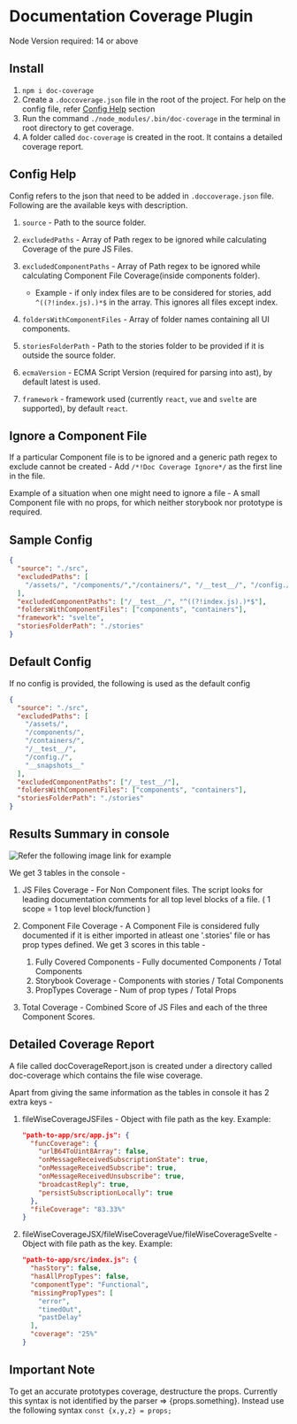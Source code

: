 # Documentation Coverage Plugin

Node Version required: 14 or above

## Install

1. `npm i doc-coverage`
2. Create a `.doccoverage.json` file in the root of the project. For help on
   the config file, refer [Config Help](#config-help) section
3. Run the command `./node_modules/.bin/doc-coverage` in the terminal in root
   directory to get coverage.
4. A folder called `doc-coverage` is created in the root. It contains a
   detailed coverage report.

## Config Help

Config refers to the json that need to be added in `.doccoverage.json` file.
Following are the available keys with description.

1. `source` - Path to the source folder.
2. `excludedPaths` - Array of Path regex to be ignored while calculating
   Coverage of the pure JS Files.
3. `excludedComponentPaths` - Array of Path regex to be ignored while
   calculating Component File Coverage(inside components folder).

   - Example - if only index files are to be considered for stories, add
     `^((?!index.js).)*$` in the array. This ignores all files except index.

4. `foldersWithComponentFiles` - Array of folder names containing all UI components.
5. `storiesFolderPath` - Path to the stories folder to be provided if it is
   outside the source folder.
6. `ecmaVersion` - ECMA Script Version (required for parsing into ast), by
   default latest is used.
7. `framework` - framework used (currently `react`, `vue` and `svelte` are
   supported), by default `react`.

## Ignore a Component File

If a particular Component file is to be ignored and a generic path regex to
exclude cannot be created - Add `/*!Doc Coverage Ignore*/` as the first line in
the file.

Example of a situation when one might need to ignore a file - A small Component
file with no props, for which neither storybook nor prototype is required.

## Sample Config

```json
{
  "source": "./src",
  "excludedPaths": [
    "/assets/", "/components/","/containers/", "/__test__/", "/config./"
  ],
  "excludedComponentPaths": ["/__test__/", "^((?!index.js).)*$"],
  "foldersWithComponentFiles": ["components", "containers"],
  "framework": "svelte",
  "storiesFolderPath": "./stories"
}
```

## Default Config

If no config is provided, the following is used as the default config

```json
{
  "source": "./src",
  "excludedPaths": [
    "/assets/",
    "/components/",
    "/containers/",
    "/__test__/",
    "/config./",
    "__snapshots__"
  ],
  "excludedComponentPaths": ["/__test__/"],
  "foldersWithComponentFiles": ["components", "containers"],
  "storiesFolderPath": "./stories"
}
```

## Results Summary in console

![Refer the following image link for example](https://user-images.githubusercontent.com/92925973/142974147-12e32043-8102-4b81-914b-0a1ae5b7b3c8.png)

We get 3 tables in the console -

1. JS Files Coverage - For Non Component files. The script looks for leading
   documentation comments for all top level blocks of a file. ( 1 scope = 1 top
   level block/function )

2. Component File Coverage - A Component File is considered fully documented if
   it is either imported in atleast one '.stories' file or has prop types
   defined. We get 3 scores in this table -
   1. Fully Covered Components - Fully documented Components / Total Components
   2. Storybook Coverage - Components with stories / Total Components
   3. PropTypes Coverage - Num of prop types / Total Props

3. Total Coverage - Combined Score of JS Files and each of the three Component
Scores.

## Detailed Coverage Report

A file called docCoverageReport.json is created under a directory called
doc-coverage which contains the file wise coverage.

Apart from giving the same information as the tables in console it has 2 extra
keys -

1. fileWiseCoverageJSFiles - Object with file path as the key. Example:

   ```json
   "path-to-app/src/app.js": {
     "funcCoverage": {
       "urlB64ToUint8Array": false,
       "onMessageReceivedSubscriptionState": true,
       "onMessageReceivedSubscribe": true,
       "onMessageReceivedUnsubscribe": true,
       "broadcastReply": true,
       "persistSubscriptionLocally": true
     },
     "fileCoverage": "83.33%"
   }
   ```

2. fileWiseCoverageJSX/fileWiseCoverageVue/fileWiseCoverageSvelte - Object with
   file path as the key. Example:

   ```json
   "path-to-app/src/index.js": {
     "hasStory": false,
     "hasAllPropTypes": false,
     "componentType": "Functional",
     "missingPropTypes": [
       "error",
       "timedOut",
       "pastDelay"
     ],
     "coverage": "25%"
   }
   ```

## Important Note

To get an accurate prototypes coverage, destructure the props. Currently this
syntax is not identified by the parser => {props.something}. Instead use the
following syntax `const {x,y,z} = props;`
